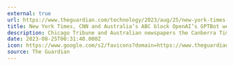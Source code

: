 ```yaml
---
external: true
url: https://www.theguardian.com/technology/2023/aug/25/new-york-times-cnn-and-abc-block-openais-gptbot-web-crawler-from-scraping-content
title: New York Times, CNN and Australia’s ABC block OpenAI’s GPTBot web crawler from accessing content
description: Chicago Tribune and Australian newspapers the Canberra Times and Newcastle Herald also appear to have disallowed web crawler from maker of ChatGPT.
date: 2023-08-25T00:31:40.000Z
icon: https://www.google.com/s2/favicons?domain=https://www.theguardian.com&sz=32
source: The Guardian
---
```

